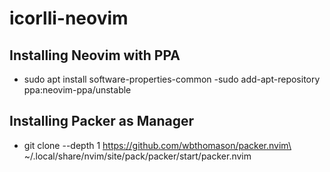 # icorlli-neovim
## Installing Neovim with PPA 
- sudo apt install software-properties-common
-sudo add-apt-repository ppa:neovim-ppa/unstable

## Installing Packer as Manager
 - git clone --depth 1 https://github.com/wbthomason/packer.nvim\ ~/.local/share/nvim/site/pack/packer/start/packer.nvim
